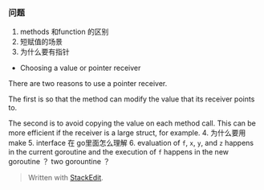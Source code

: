 
### 问题
1. methods 和function 的区别
2. 短赋值的场景
3. 为什么要有指针
* Choosing a value or pointer receiver

There are two reasons to use a pointer receiver.

The first is so that the method can modify the value that its receiver points to.

The second is to avoid copying the value on each method call. This can be more efficient if the receiver is a large struct, for example.
4. 为什么要用make
5. interface 在 go里面怎么理解
6.   evaluation of `f`, `x`, `y`, and `z` happens in the current goroutine and the execution of `f` happens in the new goroutine ？ two gorountine ？

> Written with [StackEdit](https://stackedit.io/).
<!--stackedit_data:
eyJoaXN0b3J5IjpbMzYwMzcyOTA5LC0xODYwMTk1MTcyLDI2MD
A4MTAwOCwtMTc1NzM5ODIwLC0zMTM0MjUyMTZdfQ==
-->